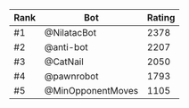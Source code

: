 Rank|Bot|Rating
---|---|---
#1|@NilatacBot|2378
#2|@anti-bot|2207
#3|@CatNail|2050
#4|@pawnrobot|1793
#5|@MinOpponentMoves|1105
